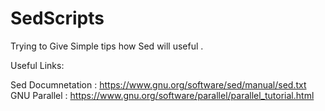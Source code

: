 # SedScripts

Trying to Give Simple tips how Sed will useful .

Useful Links:

 Sed Documnetation : https://www.gnu.org/software/sed/manual/sed.txt
 GNU Parallel : https://www.gnu.org/software/parallel/parallel_tutorial.html
